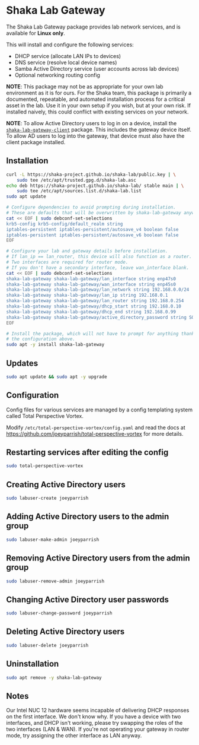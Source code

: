 # Shaka Lab Gateway

The Shaka Lab Gateway package provides lab network services, and is available
for **Linux only**.

This will install and configure the following services:
 - DHCP service (allocate LAN IPs to devices)
 - DNS service (resolve local device names)
 - Samba Active Directory service (user accounts across lab devices)
 - Optional networking routing config

**NOTE**: This package may not be as appropriate for your own lab environment
as it is for ours.  For the Shaka team, this package is primarily a documented,
repeatable, and automated installation process for a critical asset in the lab.
Use it in your own setup if you wish, but at your own risk.  If installed
naively, this could conflict with existing services on your network.

**NOTE**: To allow Active Directory users to log in on a device, install the
[`shaka-lab-gateway-client`](https://github.com/shaka-project/shaka-lab/tree/main/shaka-lab-gateway-client#readme)
package.  This includes the gateway device itself.  To allow AD users to log
into the gateway, that device must also have the client package installed.


## Installation

```sh
curl -L https://shaka-project.github.io/shaka-lab/public.key | \
    sudo tee /etc/apt/trusted.gpg.d/shaka-lab.asc
echo deb https://shaka-project.github.io/shaka-lab/ stable main | \
    sudo tee /etc/apt/sources.list.d/shaka-lab.list
sudo apt update

# Configure dependencies to avoid prompting during installation.
# These are defaults that will be overwritten by shaka-lab-gateway anyway.
cat << EOF | sudo debconf-set-selections
krb5-config krb5-config/default_realm string
iptables-persistent iptables-persistent/autosave_v4 boolean false
iptables-persistent iptables-persistent/autosave_v6 boolean false
EOF

# Configure your lab and gateway details before installation.
# If lan_ip == lan_router, this device will also function as a router.
# Two interfaces are required for router mode.
# If you don't have a secondary interface, leave wan_interface blank.
cat << EOF | sudo debconf-set-selections
shaka-lab-gateway shaka-lab-gateway/lan_interface string enp47s0
shaka-lab-gateway shaka-lab-gateway/wan_interface string enp45s0
shaka-lab-gateway shaka-lab-gateway/lan_network string 192.168.0.0/24
shaka-lab-gateway shaka-lab-gateway/lan_ip string 192.168.0.1
shaka-lab-gateway shaka-lab-gateway/lan_router string 192.168.0.254
shaka-lab-gateway shaka-lab-gateway/dhcp_start string 192.168.0.10
shaka-lab-gateway shaka-lab-gateway/dhcp_end string 192.168.0.99
shaka-lab-gateway shaka-lab-gateway/active_directory_password string SOME_PASS
EOF

# Install the package, which will not have to prompt for anything thanks to
# the configuration above.
sudo apt -y install shaka-lab-gateway
```

## Updates

```sh
sudo apt update && sudo apt -y upgrade
```

## Configuration

Config files for various services are managed by a config templating system
called Total Perspective Vortex.

Modify `/etc/total-perspective-vortex/config.yaml` and read the docs at
https://github.com/joeyparrish/total-perspective-vortex for more details.

## Restarting services after editing the config

```sh
sudo total-perspective-vortex
```

## Creating Active Directory users

```sh
sudo labuser-create joeyparrish
```

## Adding Active Directory users to the admin group

```sh
sudo labuser-make-admin joeyparrish
```

## Removing Active Directory users from the admin group

```sh
sudo labuser-remove-admin joeyparrish
```

## Changing Active Directory user passwords

```sh
sudo labuser-change-password joeyparrish
```

## Deleting Active Directory users

```sh
sudo labuser-delete joeyparrish
```

## Uninstallation

```sh
sudo apt remove -y shaka-lab-gateway
```

## Notes

Our Intel NUC 12 hardware seems incapable of delivering DHCP responses on the
first interface.  We don't know why.  If you have a device with two interfaces,
and DHCP isn't working, please try swapping the roles of the two interfaces
(LAN & WAN).  If you're not operating your gateway in router mode, try
assigning the other interface as LAN anyway.
